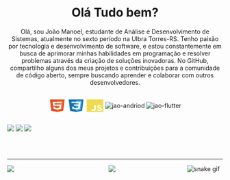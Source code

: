 <h1 align="center">
    Olá Tudo bem? 
  </h1>
  <p align="center">
    Olá, sou João Manoel, estudante de Análise e Desenvolvimento de Sistemas, atualmente no sexto período na Ulbra Torres-RS. Tenho paixão por tecnologia e desenvolvimento de software, e estou constantemente em busca de aprimorar minhas habilidades em programação e resolver problemas através da criação de soluções inovadoras. No GitHub, compartilho alguns dos meus projetos e contribuições para a comunidade de código aberto, sempre buscando aprender e colaborar com outros desenvolvedores.

<div style="display: inline-block; text-align: center; width: 100%;"><br>

  <img align="center" alt="jao-HTML" height="30" width="40" src="https://raw.githubusercontent.com/devicons/devicon/master/icons/html5/html5-original.svg">
  <img align="center" alt="jao-CSS" height="30" width="40" src="https://raw.githubusercontent.com/devicons/devicon/master/icons/css3/css3-original.svg">
  <img align="center" alt="jao-Js" height="30" width="40" src="https://raw.githubusercontent.com/devicons/devicon/master/icons/javascript/javascript-plain.svg">       
  <img align="center" alt="jao-andriod" height="30" width="40" src="https://cdn.jsdelivr.net/gh/devicons/devicon@latest/icons/android/android-original-wordmark.svg" />
  <img align="center" alt="jao-flutter" height="30" width="40" src="https://cdn.jsdelivr.net/gh/devicons/devicon@latest/icons/flutter/flutter-original.svg" />
             
</div>

  ##
  
<div> 
  <a href="https://www.instagram.com/joaomdp/" target="_blank"><img src="https://img.shields.io/badge/-Instagram-%23E4405F?style=for-the-badge&logo=instagram&logoColor=white" target="_blank"></a>
  <a href = "mailto:joaomanoeldpereira@gmail.com"><img src="https://img.shields.io/badge/-Gmail-%23333?style=for-the-badge&logo=gmail&logoColor=white" target="_blank"></a>
  <a href="https://www.linkedin.com/in/joão-manoel-dias-pereira-4aa073234/" target="_blank"><img src="https://img.shields.io/badge/-LinkedIn-%230077B5?style=for-the-badge&logo=linkedin&logoColor=white" target="_blank"></a>  
</div>

  ##
  
  <br>
  <hr>
  
  
<img align="left"  width="47%"  src="https://github-readme-stats.vercel.app/api?username=joaomdp&show_icons=true&theme=radical" />

<img align="left" width="35%" src="https://github-readme-stats.vercel.app/api/top-langs/?username=joaomdp&layout=compact&theme=radical" />

 <div align="center">

![snake gif](https://github.com/joaomdp/joaomdp/blob/output/github-contribution-grid-snake.svg)
  
</div>




